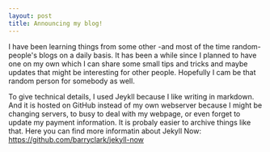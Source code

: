 ```yaml
---
layout: post
title: Announcing my blog!
---
```


I have been learning things from some other -and most of the time random- people's blogs on a daily basis. It has been a 
while since I planned to have one on my own which I can share some small tips and tricks and maybe updates that might be 
interesting for other people. Hopefully I cam be that random person for somebody as well. 

To give technical details, I used Jeykll because I like writing in markdown. And it is hosted on GitHub instead of my own webserver because I might be changing servers, to busy to deal with my webpage, or even forget to update my payment information. It is probaly easier to archive things like that. Here you can find more informatin about Jekyll Now: https://github.com/barryclark/jekyll-now 

 


